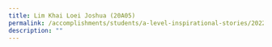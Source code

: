 ```yaml
---
title: Lim Khai Loei Joshua (20A05)
permalink: /accomplishments/students/a-level-inspirational-stories/2022/joshua/
description: ""
---
```


